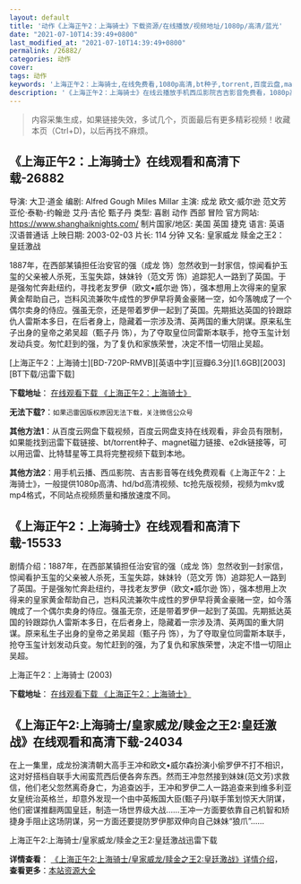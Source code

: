 ```yaml
---
layout: default
title: '动作《上海正午2：上海骑士》下载资源/在线播放/视频地址/1080p/高清/蓝光'
date: "2021-07-10T14:39:49+0800"
last_modified_at: "2021-07-10T14:39:49+0800"
permalink: /26882/
categories: 动作
cover:
tags: 动作
keywords: '上海正午2：上海骑士,在线免费看,1080p高清,bt种子,torrent,百度云盘,magnet,磁力链,迅雷下载资源'
description: '《上海正午2：上海骑士》在线云播放手机西瓜影院吉吉影音免费看，1080p高清bd/hd未删减完整版和tc抢先枪版，mkv/mp4格式，附带bt/torrent种子、magnet/磁力链、百度云盘、网盘资源迅雷下载链接'
---
```


>内容采集生成，如果链接失效，多试几个，页面最后有更多精彩视频！收藏本页（Ctrl+D)，以后再找不麻烦。


## 《上海正午2：上海骑士》在线观看和高清下载-26882

导演: 大卫·道金 编剧: Alfred Gough Miles Millar 主演: 成龙 欧文·威尔逊 范文芳 亚伦·泰勒-约翰逊 艾丹·吉伦 甄子丹 类型: 喜剧 动作 西部 冒险 官方网站: https://www.shanghaiknights.com/ 制片国家/地区: 美国 英国 捷克 语言: 英语 汉语普通话 上映日期: 2003-02-03 片长: 114 分钟 又名: 皇家威龙 赎金之王2：皇廷激战

1887年，在西部某镇担任治安官的强（成龙 饰）忽然收到一封家信，惊闻看护玉玺的父亲被人杀死，玉玺失踪，妹妹铃（范文芳 饰）追踪犯人一路到了英国。于是强匆忙奔赴纽约，寻找老友罗伊（欧文•威尔逊 饰），强本想用上次得来的皇家黄金帮助自己，岂料风流兼吹牛成性的罗伊早将黄金豪赌一空，如今落魄成了一个偶尔卖身的侍应。强虽无奈，还是带着罗伊一起到了英国。先期抵达英国的铃跟踪仇人雷斯本多日，在后者身上，隐藏着一宗涉及清、英两国的重大阴谋。原来私生子出身的皇帝之弟吴超（甄子丹 饰），为了夺取皇位同雷斯本联手，抢夺玉玺计划发动兵变。匆忙赶到的强，为了复仇和家族荣誉，决定不惜一切阻止吴超。


[上海正午2：上海骑士][BD-720P-RMVB][英语中字][豆瓣6.3分][1.6GB][2003][BT下载/迅雷下载]

**下载地址**： [在线观看下载 《上海正午2：上海骑士》](https://www.btdx8.com/torrent/shanghai_knights_2003.html) 


**无法下载?**：`如果迅雷因版权原因无法下载，关注微信公众号 `

**其他方法1**：从百度云网盘下载视频，百度云网盘支持在线观看，非会员有限制，如果能找到迅雷下载链接、bt/torrent种子、magnet磁力链接、e2dk链接等，可以用迅雷、比特彗星等工具将完整视频下载到本地。

**其他方法2**：用手机云播、西瓜影院、吉吉影音等在线免费观看《上海正午2：上海骑士》，一般提供1080p高清、hd/bd高清视频、tc抢先版视频，视频为mkv或mp4格式，不同站点视频质量和播放速度不同。


## 《上海正午2：上海骑士》在线观看和高清下载-15533

剧情介绍：1887年，在西部某镇担任治安官的强（成龙 饰）忽然收到一封家信，惊闻看护玉玺的父亲被人杀死，玉玺失踪，妹妹铃（范文芳 饰）追踪犯人一路到了英国。于是强匆忙奔赴纽约，寻找老友罗伊（欧文•威尔逊 饰），强本想用上次得来的皇家黄金帮助自己，岂料风流兼吹牛成性的罗伊早将黄金豪赌一空，如今落魄成了一个偶尔卖身的侍应。强虽无奈，还是带着罗伊一起到了英国。先期抵达英国的铃跟踪仇人雷斯本多日，在后者身上，隐藏着一宗涉及清、英两国的重大阴谋。原来私生子出身的皇帝之弟吴超（甄子丹 饰），为了夺取皇位同雷斯本联手，抢夺玉玺计划发动兵变。匆忙赶到的强，为了复仇和家族荣誉，决定不惜一切阻止吴超。


上海正午2：上海骑士 (2003)

**下载地址**： [在线观看下载 《上海正午2：上海骑士》](https://www.btbtdy.me/btdy/dy4551.html) 


## 《上海正午2:上海骑士/皇家威龙/赎金之王2:皇廷激战》在线观看和高清下载-24034

在上一集里，成龙扮演清朝大高手王冲和欧文&bull;威尔森扮演小偷罗伊不打不相识，这对好搭档自联手大闹蛮荒西后便各奔东西。然而王冲忽然接到妹妹(范文芳)求救信，他们老父忽然离奇身亡，为追查凶手，王冲和罗伊二人一路追查来到维多利亚女皇统治英格兰，却意外发现一个由中英叛国大臣(甄子丹)联手策划惊天大阴谋，他们密谋推翻两国皇廷，制造一场世界级大战……王冲一方面要依靠自己机智和矫捷身手阻止这场阴谋，另一方面还要提防罗伊那双伸向自己妹妹“狼爪”……


上海正午2:上海骑士/皇家威龙/赎金之王2:皇廷激战迅雷下载

**详情查看**： [《上海正午2:上海骑士/皇家威龙/赎金之王2:皇廷激战》详情介绍](/movie/24034/)， **查看更多**：[本站资源大全](/movie/t/all/)

